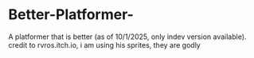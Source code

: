 # Better-Platformer-
A platformer that is better (as of 10/1/2025, only indev version available). credit to rvros.itch.io, i am using his sprites, they are godly
